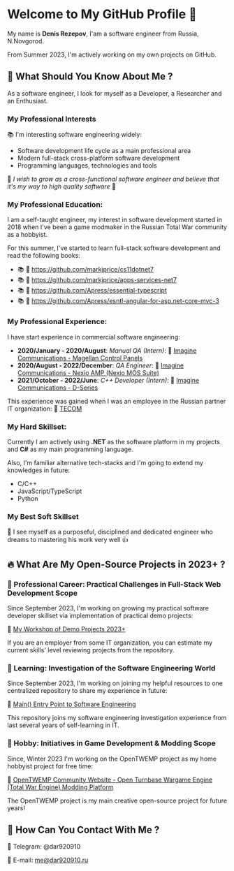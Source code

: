 # Welcome to My GitHub Profile :wave:

My name is **Denis Rezepov**, I'am a software engineer from Russia, N.Novgorod.

From Summer 2023, I'm actively working on my own projects on GitHub.

## :loudspeaker: What Should You Know About Me ?

As a software engineer, I look for myself as a Developer, a Researcher and an Enthusiast.

### My Professional Interests

:books: I'm interesting software engineering widely:

- Software development life cycle as a main professional area
- Modern full-stack cross-platform software development
- Programming languages, technologies and tools

:rocket: *I wish to grow as a cross-functional software engineer and believe that it's my way to high quality software* :muscle:

### My Professional Education:

I am a self-taught engineer, my interest in software development started in 2018 when I've been a game modmaker in the Russian Total War community as a hobbyist.

For this summer, I've started to learn full-stack software development and read the following books:
- :books: :link: https://github.com/markjprice/cs11dotnet7
- :books: :link: https://github.com/markjprice/apps-services-net7
- :books: :link: https://github.com/Apress/essential-typescript
- :books: :link: https://github.com/Apress/esntl-angular-for-asp.net-core-mvc-3

### My Professional Experience:

I have start experience in commercial software engineering:
- **2020/January - 2020/August**: *Manual QA (Intern)*: :link: [Imagine Communications - Magellan Control Panels](https://imaginecommunications.com/product/magellan-control-panels/)
- **2020/August - 2022/December**: *QA Engineer*: :link: [Imagine Communications - Nexio AMP (Nexio MOS Suite)](https://imaginecommunications.com/product/nexio-amp/)
- **2021/October - 2022/June**: *C++ Developer (Intern)*: :link: [Imagine Communications - D-Series](https://imaginecommunications.com/product/d-series/)

This experience was gained when I was an employee in the Russian partner IT organization: :link: [TECOM](https://tecomgroup.ru/)

### My Hard Skillset:

Currently I am actively using **.NET** as the software platform in my projects and **C#** as my main programming language.

Also, I'm familiar alternative tech-stacks and I'm going to extend my knowledges in future:

- C/C++
- JavaScript/TypeScript
- Python

### My Best Soft Skillset

:green_heart: I see myself as a purposeful, disciplined  and dedicated engineer who dreams to mastering his work very well :+1:


## :fire: What Are My Open-Source Projects in 2023+ ?

### :muscle: Professional Career: Practical Challenges in Full-Stack Web Development Scope

Since September 2023, I'm working on growing my practical software developer skillset via implementation of practical demo projects:

:link: [My Workshop of Demo Projects 2023+](https://github.com/dar920910/Demo-Projects-Workshop)

If you are an employer from some IT organization, you can estimate my current skills' level reviewing projects from the repository.

### :microscope: Learning: Investigation of the Software Engineering World

Since September 2023, I'm working on joining my helpful resources to one centralized repository to share my experience in future:

:link: [Main() Entry Point to Software Engineering](https://github.com/dar920910/Software-Engineering-Main-Entry-Point)

This repository joins my software engineering investigation experience from last several years of self-learning in IT.

### :hammer: Hobby: Initiatives in Game Development & Modding Scope

Since, Winter 2023 I'm working on the OpenTWEMP project as my home hobbyist project for free time:

:link: [OpenTWEMP Community Website - Open Turnbase Wargame Engine (Total War Engine) Modding Platform](https://dar920910.github.io/OpenTWEMP-Community-Website/)

The OpenTWEMP project is my main creative open-source project for future years!

## :speech_balloon: How Can You Contact With Me ?

:calling: Telegram: @dar920910

:email: E-mail: me@dar920910.ru

<!--
**dar920910/dar920910** is a ✨ _special_ ✨ repository because its `README.md` (this file) appears on your GitHub profile.

Here are some ideas to get you started:

- 🔭 I’m currently working on ...
- 🌱 I’m currently learning ...
- 👯 I’m looking to collaborate on ...
- 🤔 I’m looking for help with ...
- 💬 Ask me about ...
- 📫 How to reach me: ...
- 😄 Pronouns: ...
- ⚡ Fun fact: ...
-->

